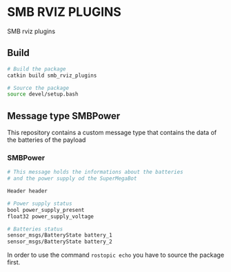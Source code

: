 # SMB RVIZ PLUGINS
SMB rviz plugins

## Build
```bash
# Build the package
catkin build smb_rviz_plugins

# Source the package
source devel/setup.bash
```

## Message type **SMBPower**
This repository contains a custom message type that contains the data of the batteries of the payload

### SMBPower
```bash
# This message holds the informations about the batteries 
# and the power supply od the SuperMegaBot

Header header

# Power supply status
bool power_supply_present
float32 power_supply_voltage

# Batteries status
sensor_msgs/BatteryState battery_1
sensor_msgs/BatteryState battery_2
```
In order to use the command ```rostopic echo``` you have to source the package first.